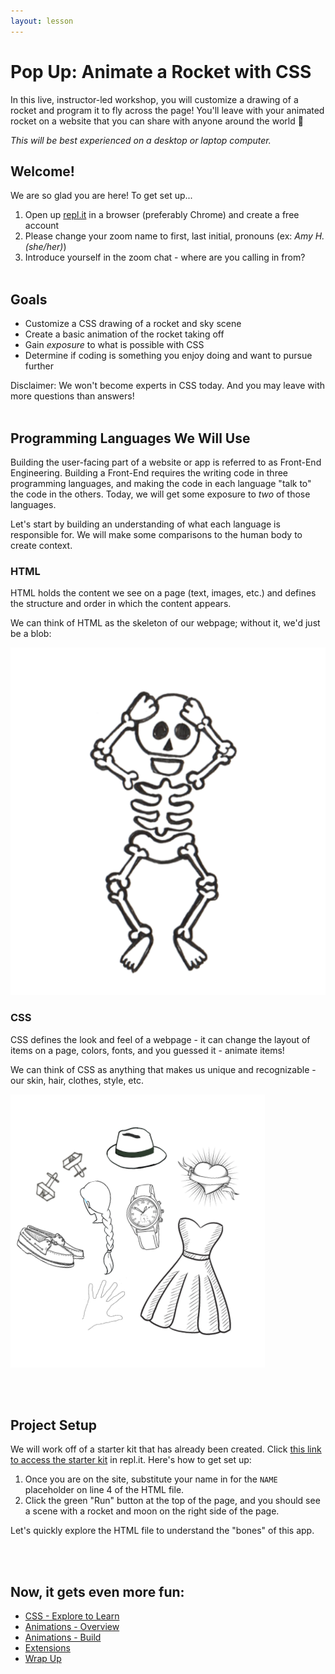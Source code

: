 ```yaml
---
layout: lesson
---
```


# Pop Up: Animate a Rocket with CSS

In this live, instructor-led workshop, you will customize a drawing of a rocket and program it to fly across the page! You'll leave with your animated rocket on a website that you can share with anyone around the world 🚀

_This will be best experienced on a desktop or laptop computer._

## Welcome!

We are so glad you are here! To get set up...
1. Open up <a target="blank" href="http://repl.it/">repl.it</a> in a browser (preferably Chrome) and create a free account
1. Please change your zoom name to first, last initial, pronouns (ex: _Amy H. (she/her)_)
1. Introduce yourself in the zoom chat - where are you calling in from?
<br><br>

## Goals

- Customize a CSS drawing of a rocket and sky scene
- Create a basic animation of the rocket taking off
- Gain _exposure_ to what is possible with CSS
- Determine if coding is something you enjoy doing and want to pursue further

Disclaimer: We won't become experts in CSS today. And you may leave with more questions than answers!
<br><br>

## Programming Languages We Will Use

Building the user-facing part of a website or app is referred to as Front-End Engineering. Building a Front-End requires the writing code in three programming languages, and making the code in each language "talk to" the code in the others. Today, we will get some exposure to _two_ of those languages.

Let's start by building an understanding of what each language is responsible for. We will make some comparisons to the human body to create context.

<section class="data-type-cards language-cards">
  <div>
    <h3>HTML</h3>
    <p>HTML holds the content we see on a page (text, images, etc.) and defines the structure and order in which the content appears.</p>
    <p>We can think of HTML as the skeleton of our webpage; without it, we'd just be a blob:</p>
    <img src="./assets/html.png" alt="Drawing of human skeleton" />
  </div>

  <div>
    <h3>CSS</h3>
    <p>CSS defines the look and feel of a webpage - it can change the layout of items on a page, colors, fonts, and you guessed it - animate items!</p>
    <p>We can think of CSS as anything that makes us unique and recognizable - our skin, hair, clothes, style, etc.</p>
    <img src="./assets/css.png" alt="Drawing of clothes and accessories" />
  </div>
</section>

<br><br>

## Project Setup

We will work off of a starter kit that has already been created. Click [this link to access the starter kit](https://repl.it/@turingschool/rocket-animation-starter#index.html) in repl.it. Here's how to get set up:
1. Once you are on the site, substitute your name in for the `NAME` placeholder on line 4 of the HTML file.
1. Click the green "Run" button at the top of the page, and you should see a scene with a rocket and moon on the right side of the page.

Let's quickly explore the HTML file to understand the "bones" of this app.

<br><br>

## Now, it gets even more fun:
- [CSS - Explore to Learn](./css-1)
- [Animations - Overview](./an-1)
- [Animations - Build](./an-2)
- [Extensions](./ext)
- [Wrap Up](./wrap-up)
